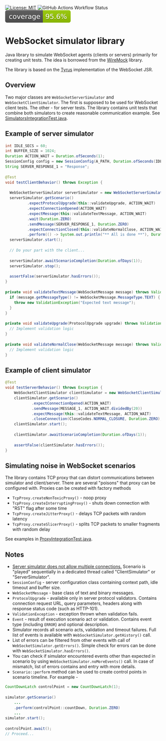 [![License: MIT](https://img.shields.io/badge/License-MIT-blue.svg)](https://opensource.org/licenses/MIT)
![GitHub Actions Workflow Status](https://github.com/aknopov/websocket-simulator/actions/workflows/gradle.yml/badge.svg?branch=main)
![Coverage](.github/badges/jacoco.svg)

# WebSocket simulator library

Java library to simulate WebSocket agents (clients or servers) primarily for creating unit tests. The idea is borrowed from the [WireMock](https://wiremock.org/) library.

The library is based on the [Tyrus](https://github.com/eclipse-ee4j/tyrus) implementation of the WebSocket JSR.

## Overview

Two major classes are `WebSocketServerSimulator` and `WebSocketClientSimulator`. The first is supposed to be used for
WebSocket client tests. The other - for server tests. The library contains unit tests that combine both 
simulators to create reasonable communication example. See [SimulatorsIntegrationTest.java](src%2Ftest%2Fjava%2Fcom%2Faknopov%2Fwssimulator%2FSimulatorsIntegrationTest.java).

## Example of server simulator

```java
int IDLE_SECS = 60;
int BUFFER_SIZE = 1024;
Duration ACTION_WAIT = Duration.ofSeconds(1);
SessionConfig config = new SessionConfig(A_PATH, Duration.ofSeconds(IDLE_SECS), BUFFER_SIZE);
String SERVER_RESPONSE_1 = "Response";

@Test
void testClientBehavior() throws Exception {

  WebSocketServerSimulator serverSimulator = new WebSocketServerSimulator(config, WebSocketServerSimulator.DYNAMIC_PORT);
  serverSimulator.getScenario()
          .expectProtocolUpgrade(this::validateUpgrade, ACTION_WAIT)
          .expectConnectionOpened(ACTION_WAIT)
          .expectMessage(this::validateTextMessage, ACTION_WAIT)
          .wait(Duration.ZERO)
          .sendMessage(SERVER_RESPONSE_1, Duration.ZERO)
          .expectConnectionClosed(this::validateNormalClose, ACTION_WAIT)
          .perform(() -> System.out.println("** All is done **"), Duration.ZERO);
  serverSimulator.start();

  // Do your part with the client...

  serverSimulator.awaitScenarioCompletion(Duration.ofDays(1));
  serverSimulator.stop();

  assertFalse(serverSimulator.hasErrors());
}

private void validateTextMessage(WebSocketMessage message) throws ValidationException {
  if (message.getMessageType() != WebSocketMessage.MessageType.TEXT) {
    throw new ValidationException("Expected text message");
  }
}

private void validateUpgrade(ProtocolUpgrade upgrade) throws ValidationException {
  // Implement validation logic
}

private void validateNormalClose(WebSocketMessage message) throws ValidationException {
  // Implement validation logic
}
```

## Example of client simulator

```java
@Test
void testServerBehavior() throws Exception {
    WebSocketClientSimulator clientSimulator = new WebSocketClientSimulator("ws://localhost:" + SOME_PORT + A_PATH);
    clientSimulator.getScenario()
            .expectConnectionOpened(ACTION_WAIT)
            .sendMessage(MESSAGE_1, ACTION_WAIT.dividedBy(20))
            .expectMessage(this::validateTextMessage, ACTION_WAIT)
            .closeConnection(CloseCodes.NORMAL_CLOSURE, Duration.ZERO);
    clientSimulator.start();

    clientSimulator.awaitScenarioCompletion(Duration.ofDays(1));

    assertFalse(clientSimulator.hasErrors());
}
```

## Simulating noise in WebSocket scenarios

The library contains TCP proxy that can distort communications between simulator and client/server.
There are several "poisons" that proxy can be configured with. Proxies can be created with factory methods 
- `TcpProxy.createNonToxicProxy()` - noop proxy
- `TcpProxy.createInterruptingProxy()` - shuts down connection with "RST" flag after some time
- `TcpProxy.createJitterProxy()` - delays TCP packets with random latency
- `TcpProxy.createSlicerProxy()` - splits TCP packets to smaller fragments with random delay 

See examples in [ProxyIntegrationTest.java](src%2Ftest%2Fjava%2Fcom%2Faknopov%2Fwssimulator%2Fproxy%2F/ProxyIntegrationTest.java).

## Notes
- <ins>Server simulator does not allow multiple connections.</ins> Scenario is "played" sequentially in a dedicated thread
  called "ClientSimulator" or "ServerSimulator". 
- `SessionConfig` - server configuration class containing context path, idle timeout and buffer size.
- `WebSocketMessage` - base class of text and binary messages.
- `ProtocolUpgrade` - available only in server protocol validators. Contains connection request URL, query parameters, headers
  along with response status code (such as HTTP-101). 
- `ValidationException` - exception thrown when validation fails.
- `Event` - result of execution scenario act or validation. Contains event type (including `ERROR`) and optional description.
- Simulator records all scenario acts, validation and timeout failures.
  Full list of events is available with `WebSocketSimulator.getHistory()` call.
- List of errors can be filtered from other events with call of `WebSocketSimulator.getErrors()`.
  Simple check for errors can be done with `WebSocketSimulator.hasErrors()`.
- You can check if simulator encountered events other than expected in scenario by using `WebSocketSimulator.noMoreEvents()` call.
  In case of mismatch, list of errors contains and entry with more details.
- `Scenario::perform` method can be used to create control points in scenario timeline. For example -
```java
CountDownLatch controlPoint = new CountDownLatch(1);

simulator.getScenario()
    ...
    .perform(controlPoint::countDown, Duration.ZERO)
    ...
simulator.start();

controlPoint.await();
// Proceed...
```
